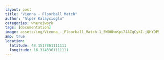 ```yaml
---
layout: post
title: "Vienna - Floorball Match"
author: "Alper Kalaycioglu"
categories: whereiwork
tags: [documentation]
image: assets/img/Vienna_-_Floorball_Match-1_5W00HmKpi7JAZqCykI-jQHYDP5Fw9L7.jpg
amp: true
location:
  latitude: 48.1517861111111
  longitude: 16.3143361111111
---
```

